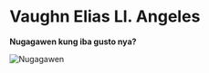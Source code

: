 # Vaughn Elias Ll. Angeles
**Nugagawen kung iba gusto nya?**

![`Nugagawen`](https://user-images.githubusercontent.com/95326401/211949634-b776249b-41aa-4cbe-ab71-f2983ebe90f8.png)
